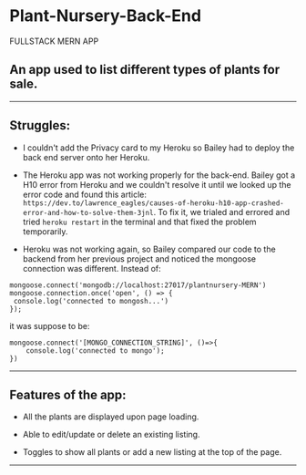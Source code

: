 # Plant-Nursery-Back-End
FULLSTACK MERN APP
## An app used to list different types of plants for sale.

---

## Struggles:
- I couldn't add the Privacy card to my Heroku so Bailey had to deploy the back end server onto her Heroku.

- The Heroku app was not working properly for the back-end. Bailey got a H10 error from Heroku and we couldn't resolve it until we looked up the error code and found this article: `https://dev.to/lawrence_eagles/causes-of-heroku-h10-app-crashed-error-and-how-to-solve-them-3jnl`. To fix it, we trialed and errored and tried `heroku restart` in the terminal and that fixed the problem temporarily. 
- Heroku was not working again, so Bailey compared our code to the backend from her previous project and noticed the mongoose connection was different. Instead of: 
 ```
 mongoose.connect('mongodb://localhost:27017/plantnursery-MERN')
mongoose.connection.once('open', () => {
  console.log('connected to mongosh...')
});
```
it was suppose to be: 
``` 
mongoose.connect('[MONGO_CONNECTION_STRING]', ()=>{
	console.log('connected to mongo');
})
```
---

## Features of the app:
- All the plants are displayed upon page loading.

- Able to edit/update or delete an existing listing.

- Toggles to show all plants or add a new listing at the top of the page. 
--- 
